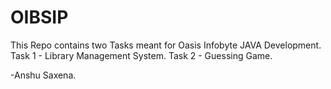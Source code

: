 # OIBSIP
This Repo contains two Tasks meant for Oasis Infobyte JAVA Development.
Task 1 - Library Management System.
Task 2 - Guessing Game.





-Anshu Saxena.
